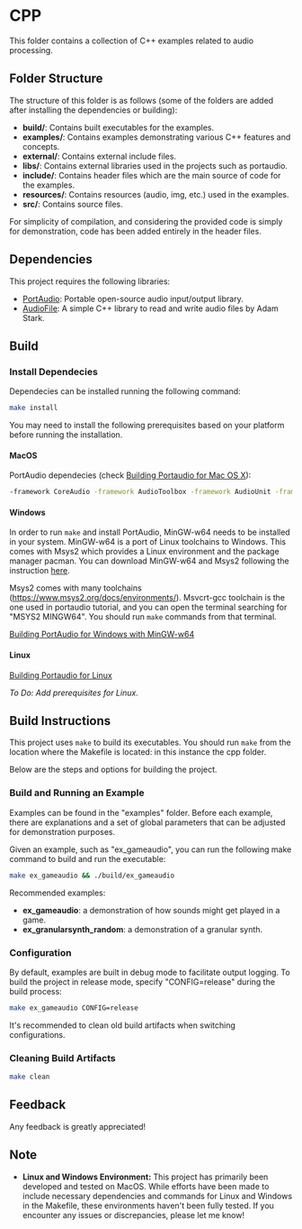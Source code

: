 # CPP

This folder contains a collection of C++ examples related to audio processing.

## Folder Structure

The structure of this folder is as follows (some of the folders are added after installing the dependencies or building):
- **build/**: Contains built executables for the examples.
- **examples/**: Contains examples demonstrating various C++ features and concepts.
- **external/**: Contains external include files.
- **libs/**: Contains external libraries used in the projects such as portaudio.
- **include/**: Contains header files which are the main source of code for the examples.
- **resources/**: Contains resources (audio, img, etc.) used in the examples. 
- **src/**: Contains source files.

For simplicity of compilation, and considering the provided code is simply for demonstration, code has been added entirely in the header files.

## Dependencies

This project requires the following libraries:

- [PortAudio](http://www.portaudio.com/): Portable open-source audio input/output library.
- [AudioFile](https://github.com/adamstark/AudioFile): A simple C++ library to read and write audio files by Adam Stark.

## Build

### Install Dependecies

Dependecies can be installed running the following command:
```bash
make install
```

You may need to install the following prerequisites based on your platform before running the installation.

#### MacOS

PortAudio dependecies (check [Building Portaudio for Mac OS X](https://www.portaudio.com/docs/v19-doxydocs/compile_mac_coreaudio.html)):
```bash
-framework CoreAudio -framework AudioToolbox -framework AudioUnit -framework CoreServices -framework Carbon
```

#### Windows

In order to run `make` and install PortAudio, MinGW-w64 needs to be installed in your system.
MinGW-w64 is a port of Linux toolchains to Windows. This comes with Msys2 which provides a Linux environment and the package manager pacman.
You can download MinGW-w64 and Msys2 following the instruction [here](https://www.msys2.org/).

Msys2 comes with many toolchains (https://www.msys2.org/docs/environments/).
Msvcrt-gcc toolchain is the one used in portaudio tutorial, and you can open the terminal searching for "MSYS2 MINGW64". 
You should run `make` commands from that terminal.

[Building PortAudio for Windows with MinGW-w64](https://files.portaudio.com/docs/v19-doxydocs/compile_windows_mingw-w64.html)

#### Linux

[Building Portaudio for Linux](https://www.portaudio.com/docs/v19-doxydocs/compile_linux.html)

*To Do: Add prerequisites for Linux.*

## Build Instructions

This project uses `make` to build its executables. 
You should run `make` from the location where the Makefile is located: in this instance the cpp folder.

Below are the steps and options for building the project.

### Build and Running an Example

Examples can be found in the "examples" folder.
Before each example, there are explanations and a set of global parameters that can be adjusted for demonstration purposes.

Given an example, such as "ex_gameaudio", you can run the following make command to build and run the executable:
```bash
make ex_gameaudio && ./build/ex_gameaudio
```

Recommended examples:
- **ex_gameaudio**: a demonstration of how sounds might get played in a game.
- **ex_granularsynth_random**: a demonstration of a granular synth.

### Configuration

By default, examples are built in debug mode to facilitate output logging. To build the project in release mode, specify "CONFIG=release" during the build process:
```bash
make ex_gameaudio CONFIG=release
```
It's recommended to clean old build artifacts when switching configurations.

### Cleaning Build Artifacts
```bash
make clean
```

## Feedback

Any feedback is greatly appreciated!

## Note

- **Linux and Windows Environment:** This project has primarily been developed and tested on MacOS. While efforts have been made to include necessary dependencies and commands for Linux and Windows in the Makefile, these environments haven't been fully tested. If you encounter any issues or discrepancies, please let me know!
